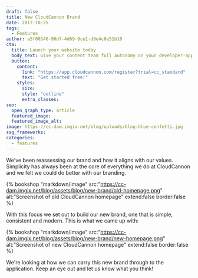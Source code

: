 ```yaml
---
draft: false
title: New CloudCannon Brand
date: 2017-10-25
tags:
  - Features
author: a5f00346-90df-4d69-9ce1-d9e4c8e51b10
cta:
  title: Launch your website today
  body_text: Give your content team full autonomy on your developer-approved tech stack with CloudCannon.
  button:
    content: 
      link: "https://app.cloudcannon.com/register?trial=cc_standard"
      text: "Get started free!"
    styles:
      size:
      style: "outline"
      extra_classes:
seo:
  open_graph_type: article
  featured_image:
  featured_image_alt:
image: https://cc-dam.imgix.net/blog/uploads/blog-blue-confetti.jpg
ssg_frameworks:
categories:
  - features
---
```


We've been reassessing our brand and how it aligns with our values. Simplicity has always been at the core of everything we do at CloudCannon and we felt we could do better with our branding.

{% bookshop "markdown/image" src:"https://cc-dam.imgix.net/blog/assets/blog/new-brand/old-homepage.png" alt:"Screenshot of old CloudCannon homepage" extend:false border:false %}

With this focus we set out to build our new brand, one that is simple, consistent and modern. This is what we came up with:

{% bookshop "markdown/image" src:"https://cc-dam.imgix.net/blog/assets/blog/new-brand/new-homepage.png" alt:"Screenshot of new CloudCannon homepage" extend:false border:false %}

We're looking at how we can carry this new brand through to the application. Keep an eye out and let us know what you think\!